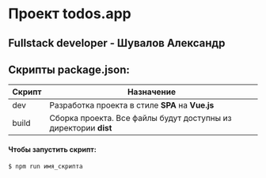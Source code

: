 # Проект todos.app
## Fullstack developer - Шувалов Александр

## Скрипты package.json:

| Скрипт | Назначение |
| ------ | ------ |
| dev | Разработка проекта в стиле **SPA** на **Vue.js** |
| build  | Сборка проекта. Все файлы будут доступны из директории **dist** |

#### Чтобы запустить скрипт:
```sh
$ npm run имя_скрипта
```
